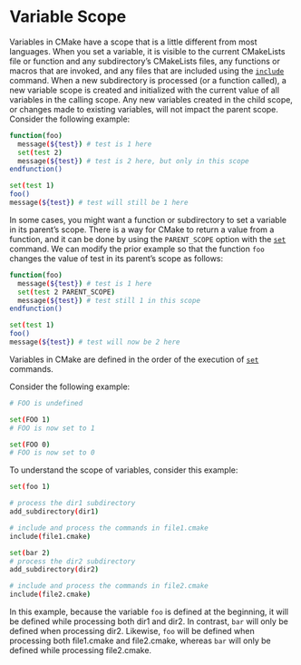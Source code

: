 # Variable Scope
Variables in CMake have a scope that is a little different from most languages. When you set a variable, it is visible to the current CMakeLists file or function and any subdirectory’s CMakeLists files, any functions or macros that are invoked, and any files that are included using the [`include`](https://cmake.org/cmake/help/latest/command/include.html#command:include) command. When a new subdirectory is processed (or a function called), a new variable scope is created and initialized with the current value of all variables in the calling scope. Any new variables created in the child scope, or changes made to existing variables, will not impact the parent scope. Consider the following example:
```sh
function(foo)
  message(${test}) # test is 1 here
  set(test 2)
  message(${test}) # test is 2 here, but only in this scope
endfunction()

set(test 1)
foo()
message(${test}) # test will still be 1 here
```

In some cases, you might want a function or subdirectory to set a variable in its parent’s scope. There is a way for CMake to return a value from a function, and it can be done by using the `PARENT_SCOPE` option with the [`set`](https://cmake.org/cmake/help/latest/command/set.html#command:set) command. We can modify the prior example so that the function `foo` changes the value of test in its parent’s scope as follows:
```sh
function(foo)
  message(${test}) # test is 1 here
  set(test 2 PARENT_SCOPE)
  message(${test}) # test still 1 in this scope
endfunction()

set(test 1)
foo()
message(${test}) # test will now be 2 here
```
Variables in CMake are defined in the order of the execution of [`set`](https://cmake.org/cmake/help/latest/command/set.html#command:set) commands.

Consider the following example:
```sh
# FOO is undefined

set(FOO 1)
# FOO is now set to 1

set(FOO 0)
# FOO is now set to 0
```

To understand the scope of variables, consider this example:
```sh
set(foo 1)

# process the dir1 subdirectory
add_subdirectory(dir1)

# include and process the commands in file1.cmake
include(file1.cmake)

set(bar 2)
# process the dir2 subdirectory
add_subdirectory(dir2)

# include and process the commands in file2.cmake
include(file2.cmake)
```

In this example, because the variable `foo` is defined at the beginning, it will be defined while processing both dir1 and dir2. In contrast, `bar` will only be defined when processing dir2. Likewise, `foo` will be defined when processing both file1.cmake and file2.cmake, whereas `bar` will only be defined while processing file2.cmake.
